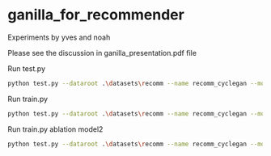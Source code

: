 # ganilla_for_recommender

Experiments by yves and noah

Please see the discussion in ganilla_presentation.pdf file

Run test.py
``` bash
python test.py --dataroot .\datasets\recomm --name recomm_cyclegan --model cycle_gan --netG resnet_fpn
```

Run train.py
``` bash
python test.py --dataroot .\datasets\recomm --name recomm_cyclegan --model cycle_gan --netG resnet_fpn --niter 9 --niter_decay 1 --continue_train
```


Run train.py ablation model2
``` bash
python test.py --dataroot .\datasets\recomm --name recomm_cyclegan --model cycle_gan --netG ablation_model2 --niter 9 --niter_decay 1 --continue_train
```
